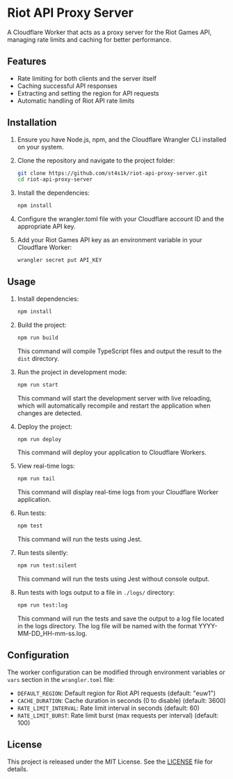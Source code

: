 # Riot API Proxy Server

A Cloudflare Worker that acts as a proxy server for the Riot Games API, managing rate limits and caching for better performance.

## Features

-   Rate limiting for both clients and the server itself
-   Caching successful API responses
-   Extracting and setting the region for API requests
-   Automatic handling of Riot API rate limits

## Installation

1. Ensure you have Node.js, npm, and the Cloudflare Wrangler CLI installed on your system.
2. Clone the repository and navigate to the project folder:

    ```sh
    git clone https://github.com/st4s1k/riot-api-proxy-server.git
    cd riot-api-proxy-server
    ```

3. Install the dependencies:

    ```sh
    npm install
    ```

4. Configure the wrangler.toml file with your Cloudflare account ID and the appropriate API key.
5. Add your Riot Games API key as an environment variable in your Cloudflare Worker:

    ```sh
    wrangler secret put API_KEY
    ```

## Usage

1. Install dependencies:

    ```sh
    npm install
    ```

2. Build the project:

    ```sh
    npm run build
    ```

    This command will compile TypeScript files and output the result to the `dist` directory.

3. Run the project in development mode:

    ```sh
    npm run start
    ```

    This command will start the development server with live reloading, which will automatically recompile and restart the application when changes are detected.

4. Deploy the project:

    ```sh
    npm run deploy
    ```

    This command will deploy your application to Cloudflare Workers.

5. View real-time logs:

    ```sh
    npm run tail
    ```

    This command will display real-time logs from your Cloudflare Worker application.

6. Run tests:

    ```sh
    npm test
    ```

    This command will run the tests using Jest.

7. Run tests silently:

    ```sh
    npm run test:silent
    ```

    This command will run the tests using Jest without console output.

8. Run tests with logs output to a file in `./logs/` directory:

    ```sh
    npm run test:log
    ```

    This command will run the tests and save the output to a log file located in the logs directory. The log file will be named with the format YYYY-MM-DD_HH-mm-ss.log.

## Configuration

The worker configuration can be modified through environment variables or `vars` section in the `wrangler.toml` file:

-   `DEFAULT_REGION`: Default region for Riot API requests (default: "euw1")
-   `CACHE_DURATION`: Cache duration in seconds (0 to disable) (default: 3600)
-   `RATE_LIMIT_INTERVAL`: Rate limit interval in seconds (default: 60)
-   `RATE_LIMIT_BURST`: Rate limit burst (max requests per interval) (default: 100)

## License

This project is released under the MIT License. See the [LICENSE](LICENSE) file for details.
